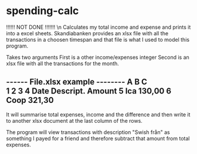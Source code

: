 # spending-calc
!!!!!! NOT DONE !!!!!!! \n
Calculates my total income and expense and prints it into a excel sheets.
Skandiabanken provides an xlsx file with all the transactions in a choosen 
timespan and that file is what I used to model this program. 

Takes two arguments
First is a other income/expenses integer
Second is an xlsx file with all the transactions for the month.


------ File.xlsx example --------
  A     B         C       
1
2
3
4 Date  Descript.  Amount
5       Ica        130,00
6       Coop       321,30
--------------------------------

It will summarise total expenses, income and the difference and then write it to 
another xlsx document at the last column of the rows.


The program will view transactions with description "Swish från" as something I 
payed for a friend and therefore subtract that amount from total expenses. 
